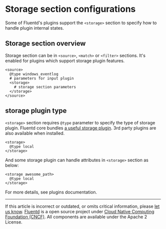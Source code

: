 # Storage section configurations

Some of Fluentd's plugins support the `<storage>` section to specify how
to handle plugin internal states.


## Storage section overview

Storage section can be in `<source>`, `<match>` or `<filter>` sections.
It's enabled for plugins which support storage plugin features.

```
<source>
  @type windows_eventlog
  # parameters for input plugin
  <storage>
    # storage section parameters
  </storage>
</source>
```


## storage plugin type

`<storage>` section requires `@type` parameter to specify the type of
storage plugin. Fluentd core bundles [a useful storage plugin](/plugins/storage/README.md). 3rd party plugins are also available
when installed.

```
<storage>
  @type local
</storage>
```

And some storage plugin can handle attributes in `<storage>` section as
below:

```
<storage awesome_path>
  @type local
</storage>
```

For more details, see plugins documentation.


------------------------------------------------------------------------

If this article is incorrect or outdated, or omits critical information, please [let us know](https://github.com/fluent/fluentd-docs-gitbook/issues?state=open).
[Fluentd](http://www.fluentd.org/) is a open source project under [Cloud Native Computing Foundation (CNCF)](https://cncf.io/). All components are available under the Apache 2 License.
